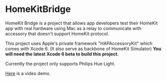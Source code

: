 HomeKitBridge
=============
HomeKit Bridge is a project that allows app developers test their HomeKit app with real hardware using Mac as a relay to communicate with accessory that doesn't support HomeKit protocol.

This project uses Apple's private framework "HAPAccessoryKit" which comes with Xcode 6. (It also serve as backbone of HomeKit Simulator)
**You will need the latest Xcode 6 beta to build this project.**

Currently the project only supports Philips Hue Light.

[Here](http://instagram.com/p/qnIxZGjkiN/) is a video demo.
